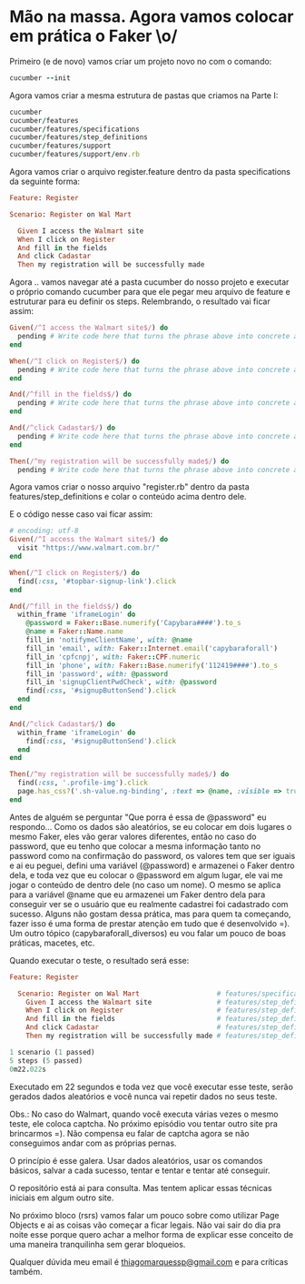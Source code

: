# Mão na massa. Agora vamos colocar em prática o Faker \o/

Primeiro (e de novo) vamos criar um projeto novo no com o comando:

```ruby
cucumber --init
```

Agora vamos criar a mesma estrutura de pastas que criamos na Parte I:

```ruby
cucumber
cucumber/features
cucumber/features/specifications
cucumber/features/step_definitions
cucumber/features/support
cucumber/features/support/env.rb
```

Agora vamos criar o arquivo register.feature dentro da pasta specifications da seguinte forma:

```ruby
Feature: Register

Scenario: Register on Wal Mart

  Given I access the Walmart site
  When I click on Register
  And fill in the fields
  And click Cadastar
  Then my registration will be successfully made
```
Agora .. vamos navegar até a pasta cucumber do nosso projeto e executar o próprio comando cucumber para que ele pegar meu arquivo de feature e estruturar para eu definir os steps. Relembrando, o resultado vai ficar assim:

```ruby
Given(/^I access the Walmart site$/) do
  pending # Write code here that turns the phrase above into concrete actions
end

When(/^I click on Register$/) do
  pending # Write code here that turns the phrase above into concrete actions
end

And(/^fill in the fields$/) do
  pending # Write code here that turns the phrase above into concrete actions
end

And(/^click Cadastar$/) do
  pending # Write code here that turns the phrase above into concrete actions
end

Then(/^my registration will be successfully made$/) do
  pending # Write code here that turns the phrase above into concrete actions
```

Agora vamos criar o nosso arquivo "register.rb" dentro da pasta features/step_definitions e colar o conteúdo acima dentro dele.

E o código nesse caso vai ficar assim:

```ruby
# encoding: utf-8
Given(/^I access the Walmart site$/) do
  visit "https://www.walmart.com.br/"
end

When(/^I click on Register$/) do
  find(:css, '#topbar-signup-link').click
end

And(/^fill in the fields$/) do
  within_frame 'iframeLogin' do
    @password = Faker::Base.numerify('Capybara####').to_s
    @name = Faker::Name.name
    fill_in 'notifymeClientName', with: @name
    fill_in 'email', with: Faker::Internet.email('capybaraforall')
    fill_in 'cpfcnpj', with: Faker::CPF.numeric
    fill_in 'phone', with: Faker::Base.numerify('112419####').to_s
    fill_in 'password', with: @password
    fill_in 'signupClientPwdCheck', with: @password
    find(:css, '#signupButtonSend').click
  end
end

And(/^click Cadastar$/) do
  within_frame 'iframeLogin' do
    find(:css, '#signupButtonSend').click
  end
end

Then(/^my registration will be successfully made$/) do
  find(:css, '.profile-img').click
  page.has_css?('.sh-value.ng-binding', :text => @name, :visible => true)
end
```
Antes de alguém se perguntar "Que porra é essa de @password" eu respondo... Como os dados são aleatórios, se eu colocar em dois lugares o mesmo Faker, eles vão gerar valores diferentes, então no caso do password, que eu tenho que colocar a mesma informação tanto no password como na confirmação do password, os valores tem que ser iguais e ai eu peguei, defini uma variável (@password) e armazenei o Faker dentro dela, e toda vez que eu colocar o @password em algum lugar, ele vai me jogar o conteúdo de dentro dele (no caso um nome). O mesmo se aplica para a variável @name que eu armazenei um Faker dentro dela para conseguir ver se o usuário que eu realmente cadastrei foi cadastrado com sucesso. Alguns não gostam dessa prática, mas para quem ta começando, fazer isso é uma forma de prestar atenção em tudo que é desenvolvido =). Um outro tópico (capybaraforall_diversos) eu vou falar um pouco de boas práticas, macetes, etc.

Quando executar o teste, o resultado será esse:

```ruby
Feature: Register

  Scenario: Register on Wal Mart                   # features/specifications/register.feature:3
    Given I access the Walmart site                # features/step_definitions/register.rb:2
    When I click on Register                       # features/step_definitions/register.rb:6
    And fill in the fields                         # features/step_definitions/register.rb:10
    And click Cadastar                             # features/step_definitions/register.rb:23
    Then my registration will be successfully made # features/step_definitions/register.rb:29

1 scenario (1 passed)
5 steps (5 passed)
0m22.022s
```
Executado em 22 segundos e toda vez que você executar esse teste, serão gerados dados aleatórios e você nunca vai repetir dados no seus teste.

Obs.: No caso do Walmart, quando você executa várias vezes o mesmo teste, ele coloca captcha. No próximo episódio vou tentar outro site pra brincarmos =). Não compensa eu falar de captcha agora se não conseguimos andar com as próprias pernas.

O princípio é esse galera. Usar dados aleatórios, usar os comandos básicos, salvar a cada sucesso, tentar e tentar e tentar até conseguir.

O repositório está ai para consulta. Mas tentem aplicar essas técnicas iniciais em algum outro site.

No próximo bloco (rsrs) vamos falar um pouco sobre como utilizar Page Objects e ai as coisas vão começar a ficar legais. Não vai sair do dia pra noite esse porque quero achar a melhor forma de explicar esse conceito de uma maneira tranquilinha sem gerar bloqueios.

Qualquer dúvida meu email é thiagomarquessp@gmail.com e para críticas também.

